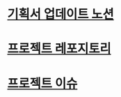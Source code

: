# [기획서 업데이트 노션](https://soft-nation-33c.notion.site/6b4f6318da2546ed9e48b7d6163f9fcd)

# [프로젝트 레포지토리](https://github.com/Kjaeseong/MiniProject)

# [프로젝트 이슈](https://www.notion.so/0141c20a32214ef69289c3c5ffd7f0b3)
